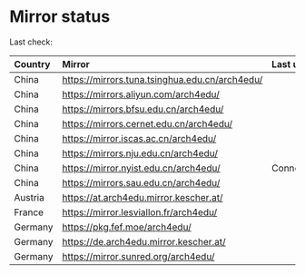<script src="./time.js"></script>
# Mirror status
Last check: <script type="text/javascript">localize(1740594675.5192003);</script>

|Country|Mirror|Last update|
|:------|:-----|:----------|
|China|https://mirrors.tuna.tsinghua.edu.cn/arch4edu/|<script type="text/javascript">localize(1740552205);</script>|
|China|https://mirrors.aliyun.com/arch4edu/|<script type="text/javascript">localize(1740552205);</script>|
|China|https://mirrors.bfsu.edu.cn/arch4edu/|<script type="text/javascript">localize(1740552205);</script>|
|China|https://mirrors.cernet.edu.cn/arch4edu/|<script type="text/javascript">localize(1740552205);</script>|
|China|https://mirror.iscas.ac.cn/arch4edu/|<script type="text/javascript">localize(1740552205);</script>|
|China|https://mirrors.nju.edu.cn/arch4edu/|<script type="text/javascript">localize(1740465800);</script>|
|China|https://mirror.nyist.edu.cn/arch4edu/|ConnectionError|
|China|https://mirrors.sau.edu.cn/arch4edu/|<script type="text/javascript">localize(1731653531);</script>|
|Austria|https://at.arch4edu.mirror.kescher.at/|<script type="text/javascript">localize(1740552205);</script>|
|France|https://mirror.lesviallon.fr/arch4edu/|<script type="text/javascript">localize(1740552205);</script>|
|Germany|https://pkg.fef.moe/arch4edu/|<script type="text/javascript">localize(1740552205);</script>|
|Germany|https://de.arch4edu.mirror.kescher.at/|<script type="text/javascript">localize(1740552205);</script>|
|Germany|https://mirror.sunred.org/arch4edu/|<script type="text/javascript">localize(1740552205);</script>|

<script src="./tablefilter/tablefilter.js"></script>
<script src="./table.js"></script>